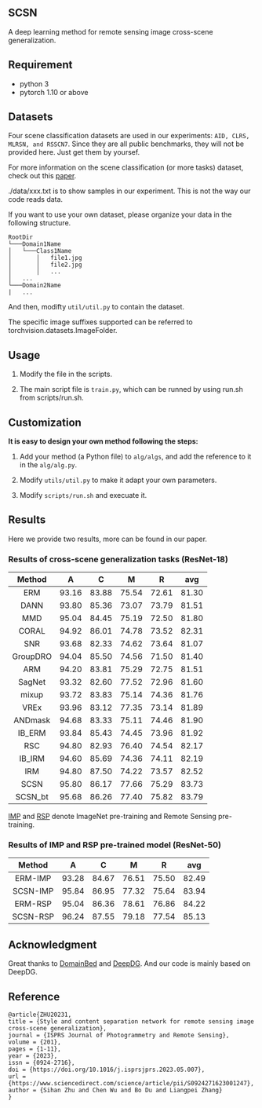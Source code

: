 ## SCSN

A deep learning method for remote sensing image cross-scene generalization.

## Requirement

* python 3
* pytorch 1.10 or above

## Datasets

Four scene classification datasets are used in our experiments: `AID, CLRS, MLRSN, and RSSCN7`. Since they are all public benchmarks, they will not be provided here. Just get them by yoursef.

For more information on the scene classification (or more tasks) dataset, check out this [paper](https://ieeexplore.ieee.org/document/9393553).

./data/xxx.txt is to show samples in our experiment. This is not the way our code reads data.

If you want to use your own dataset, please organize your data in the following structure.

```
RootDir
└───Domain1Name
│   └───Class1Name
│       │   file1.jpg
│       │   file2.jpg
│       │   ...
│   ...
└───Domain2Name
|   ...    
```

And then, modifty `util/util.py` to contain the dataset.

The specific image suffixes supported can be referred to torchvision.datasets.ImageFolder.

## Usage

1. Modify the file in the scripts.

2. The main script file is `train.py`, which can be runned by using run.sh from scripts/run.sh.

## Customization

**It is easy to design your own method following the steps:**

1. Add your method (a Python file) to `alg/algs`, and add the reference to it in the `alg/alg.py`.

2. Modify `utils/util.py` to make it adapt your own parameters.

3. Modify `scripts/run.sh` and execuate it.

## Results

Here we provide two results, more can be found in our paper.

### Results of cross-scene generalization tasks (ResNet-18)
|  Method  |    A   |    C   |    M   |    R   |   avg  |
|:--------:|:------:|:------:|:------:|:------:|:------:|
|    ERM   | 93.16  | 83.88  | 75.54  | 72.61  | 81.30  |
|   DANN   | 93.80  | 85.36  | 73.07  | 73.79  | 81.51  |
|    MMD   | 95.04  | 84.45  | 75.19  | 72.50  | 81.80  |
|   CORAL  | 94.92  | 86.01  | 74.78  | 73.52  | 82.31  |
|    SNR   | 93.68  | 82.33  | 74.62  | 73.64  | 81.07  |
| GroupDRO | 94.04  | 85.50  | 74.56  | 71.50  | 81.40  |
|    ARM   | 94.20  | 83.81  | 75.29  | 72.75  | 81.51  |
|  SagNet  | 93.32  | 82.60  | 77.52  | 72.96  | 81.60  |
|   mixup  | 93.72  | 83.83  | 75.14  | 74.36  | 81.76  |
|   VREx   | 93.96  | 83.12  | 77.35  | 73.14  | 81.89  |
|  ANDmask | 94.68  | 83.33  | 75.11  | 74.46  | 81.90  |
|  IB_ERM  | 93.84  | 85.43  | 74.45  | 73.96  | 81.92  |
|    RSC   | 94.80  | 82.93  | 76.40  | 74.54  | 82.17  |
|  IB_IRM  | 94.60  | 85.69  | 74.36  | 74.11  | 82.19  |
|    IRM   | 94.80  | 87.50  | 74.22  | 73.57  | 82.52  |
|   SCSN   | 95.80  | 86.17  | 77.66  | 75.29  | 83.73  |
|   SCSN_bt   | 95.68  | 86.26  | 77.40  | 75.82  | 83.79  |

[IMP](https://ieeexplore.ieee.org/abstract/document/5206848) and [RSP](https://ieeexplore.ieee.org/document/9782149) denote ImageNet pre-training and Remote Sensing pre-training.

### Results of IMP and RSP pre-trained model (ResNet-50)
|  Method  |    A   |    C   |    M   |    R   |   avg  |
|:--------:|:------:|:------:|:------:|:------:|:------:|
|  ERM-IMP | 93.28  | 84.67  | 76.51  | 75.50  | 82.49  |
| SCSN-IMP | 95.84  | 86.95  | 77.32  | 75.64  | 83.94  |
|  ERM-RSP | 95.04  | 86.36  | 78.61  | 76.86  | 84.22  |
| SCSN-RSP | 96.24  | 87.55  | 79.18  | 77.54  | 85.13  |

## Acknowledgment

Great thanks to [DomainBed](https://github.com/facebookresearch/DomainBed) and [DeepDG](https://github.com/jindongwang/transferlearning/tree/master/code/DeepDG). And our code is mainly based on DeepDG.

## Reference

```
@article{ZHU20231,
title = {Style and content separation network for remote sensing image cross-scene generalization},
journal = {ISPRS Journal of Photogrammetry and Remote Sensing},
volume = {201},
pages = {1-11},
year = {2023},
issn = {0924-2716},
doi = {https://doi.org/10.1016/j.isprsjprs.2023.05.007},
url = {https://www.sciencedirect.com/science/article/pii/S0924271623001247},
author = {Sihan Zhu and Chen Wu and Bo Du and Liangpei Zhang}
}
```
